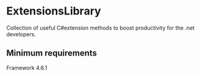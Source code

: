 # ExtensionsLibrary
Collection of useful C#extension methods to boost productivity for the .net developers.

## Minimum requirements
Framework 4.6.1
